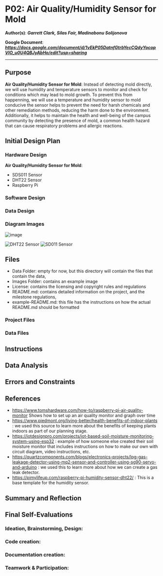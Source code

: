 # P02: Air Quality/Humidity Sensor for Mold

**Author(s)**: __*Garrett Clark, Silas Fair, Madinabonu Solijonova*__

**Google Document**: __*https://docs.google.com/document/d/1vEkP05DatnfGtrbYecCQdyYocopVIO_u0U4QBJyAbHo/edit?usp=sharing*__

---
## Purpose
**Air Quality/Humidity Sensor for Mold**: 
Instead of detecting mold directly, we will use humidity and temperature sensors to monitor and check for conditions which may lead to mold growth. To prevent this from happenning, we will use a temperature and humidity sensor to mold conducive the sensor helps to prevent the need for harsh chemicals and other remediation methods, reducing the harm done to the environment. Additionally, it helps to maintain the health and well-being of the campus community by detecting the presence of mold, a common health hazard that can cause respiratory problems and allergic reactions. 


## Initial Design Plan

### Hardware Design
**Air Quality/Humidity Sensor for Mold**:
* SDS011 Sensor
* DHT22 Sensor
* Raspberry Pi

### Software Design

### Data Design

### Diagram Images
![image](https://user-images.githubusercontent.com/78548914/225525834-5234650c-5460-46fa-8c59-4e19b2b9ffd8.png)

![DHT22 Sensor](https://github.com/CSC300-Embedded-Systems/p02-project-2-silas-madina-garrett/blob/299e4b322f7ee57cb1add314cebee5af348ec9cc/images/DHT22.jpg)
![SD011 Sensor](https://github.com/CSC300-Embedded-Systems/p02-project-2-silas-madina-garrett/blob/299e4b322f7ee57cb1add314cebee5af348ec9cc/images/sds011.jpg)

## Files

* Data Folder: empty for now, but this directory will contain the files that contain the data,
* Images Folder: contains an example image
* License: contains the licensing and copyright rules and regulations
* README.md: contains detailed information on the project, and the milestone regulations,
* example-README.md: this file has the instructions on how the actual README.md should be formatted

### Project Files

### Data Files

## Instructions

## Data Analysis

## Errors and Constraints

## References
* https://www.tomshardware.com/how-to/raspberry-pi-air-quality-monitor
Shows how to set up an air quality monitor and graph over time
* https://www.piedmont.org/living-better/health-benefits-of-indoor-plants : we used this source to learn more about the benefits of keeping plants indoors as part of our planning stage. 
* https://iotdesignpro.com/projects/iot-based-soil-moisture-monitoring-system-using-esp32 : example of how someone else created their soil moisture monitor that includes instructions on how to make our own with circuit diagram, video instructions, etc. 
* https://quartzcomponents.com/blogs/electronics-projects/lpg-gas-leakage-detector-using-mq2-sensor-and-controller-using-sg90-servo-and-arduino : we used this to learn more about how we can create a gas leak detector. 
* https://pimylifeup.com/raspberry-pi-humidity-sensor-dht22/ : This is a base template for the humidity sensor.

## Summary and Reflection

## Final Self-Evaluations

### Ideation, Brainstorming, Design:

### Code creation: 

### Documentation creation:

### Teamwork & Participation:



